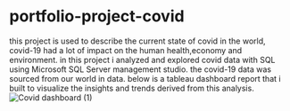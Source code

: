 # portfolio-project-covid
this project is used to describe the current state of covid in the world, covid-19 had a lot of impact on the human health,economy and environment.
in this project i analyzed and explored covid data with SQL using Microsoft SQL Server management studio.
the covid-19 data was sourced from our world in data.
below is a tableau dashboard report that i built to visualize the insights and trends derived from this analysis.
![Covid dashboard (1)](https://github.com/emmausuwa96/portfolio-project-covid-/assets/134615235/293cbc90-7921-4764-ac38-0a3ac8df2465)
